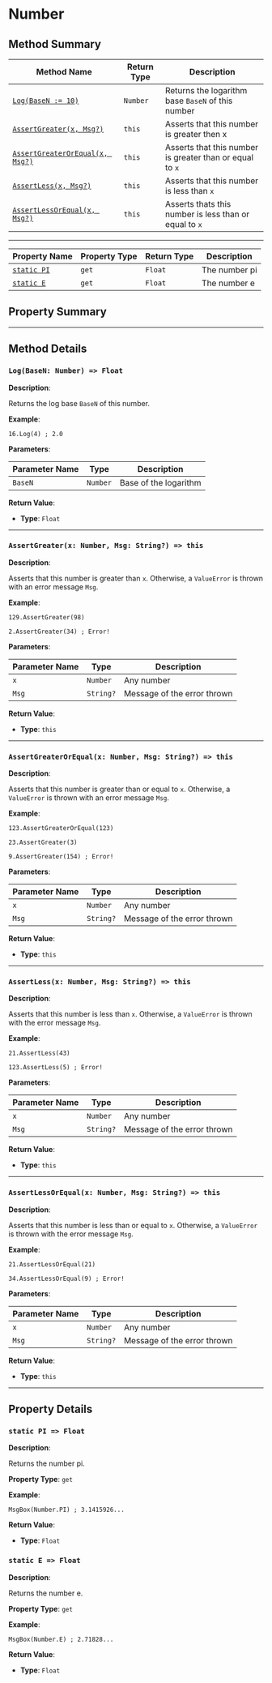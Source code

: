 # Number

## Method Summary

| Method Name                                              | Return Type   | Description                                              |
| -------------------------------------------------------- | ------------- | -------------------------------------------------------- |
| [`Log(BaseN := 10)`](#Log)                               | `Number`      | Returns the logarithm base `BaseN` of this number        |
| [`AssertGreater(x, Msg?)`](#AssertGreater)               | `this`        | Asserts that this number is greater then x               |
| [`AssertGreaterOrEqual(x, Msg?)`](#AssertGreaterOrEqual) | `this`        | Asserts that this number is greater than or equal to `x` |
| [`AssertLess(x, Msg?)`](#AssertLess)                     | `this`        | Asserts that this number is less than `x`                |
| [`AssertLessOrEqual(x, Msg?)`](#AssertLessOrEqual)       | `this`        | Asserts thats this number is less than or equal to `x`   |

---

| Property Name        | Property Type | Return Type | Description   |
| -------------------- | ------------- | ----------- | ------------- |
| [`static PI`](#PI)   | `get`         | `Float`     | The number pi |
| [`static E`](#E)     | `get`         | `Float`     | The number e  |

## Property Summary

---

## Method Details

<a id="Log"></a>

### `Log(BaseN: Number) => Float`

**Description**:

Returns the log base `BaseN` of this number.

**Example**:

```ahk
16.Log(4) ; 2.0
```

**Parameters**:

| Parameter Name | Type     | Description           |
| -------------- | -------- | --------------------- |
| `BaseN`        | `Number` | Base of the logarithm |

**Return Value**:

- **Type**: `Float`

---

<a id="AssertGreater"></a>

### `AssertGreater(x: Number, Msg: String?) => this`

**Description**:

Asserts that this number is greater than `x`. Otherwise, a `ValueError` is thrown with an error message `Msg`.

**Example**:

```ahk
129.AssertGreater(98)

2.AssertGreater(34) ; Error!
```

**Parameters**:

| Parameter Name | Type      | Description                 |
| -------------- | --------- | --------------------------- |
| `x`            | `Number`  | Any number                  |
| `Msg`          | `String?` | Message of the error thrown |

**Return Value**:

- **Type**: `this`

---

<a id="AssertGreaterOrEqual"></a>

### `AssertGreaterOrEqual(x: Number, Msg: String?) => this`

**Description**:

Asserts that this number is greater than or equal to `x`. Otherwise, a `ValueError` is thrown with an error message `Msg`.

**Example**:

```ahk
123.AssertGreaterOrEqual(123)

23.AssertGreater(3)

9.AssertGreater(154) ; Error!
```

**Parameters**:

| Parameter Name | Type      | Description                 |
| -------------- | --------- | --------------------------- |
| `x`            | `Number`  | Any number                  |
| `Msg`          | `String?` | Message of the error thrown |

**Return Value**:

- **Type**: `this`

---

<a id="AssertLess"></a>

### `AssertLess(x: Number, Msg: String?) => this`

**Description**:

Asserts that this number is less than `x`. Otherwise, a `ValueError` is thrown with the error message `Msg`.

**Example**:

```ahk
21.AssertLess(43)

123.AssertLess(5) ; Error!
```

**Parameters**:

| Parameter Name | Type      | Description                 |
| -------------- | --------- | --------------------------- |
| `x`            | `Number`  | Any number                  |
| `Msg`          | `String?` | Message of the error thrown |

**Return Value**:

- **Type**: `this`

---

<a id="AssertLessOrEqual"></a>

### `AssertLessOrEqual(x: Number, Msg: String?) => this`

**Description**:

Asserts that this number is less than or equal to `x`. Otherwise, a `ValueError` is thrown with the error message `Msg`.

**Example**:

```ahk
21.AssertLessOrEqual(21)

34.AssertLessOrEqual(9) ; Error!
```

**Parameters**:

| Parameter Name | Type      | Description                 |
| -------------- | --------- | --------------------------- |
| `x`            | `Number`  | Any number                  |
| `Msg`          | `String?` | Message of the error thrown |

**Return Value**:

- **Type**: `this`

---

## Property Details

<a id="PI"></a>

### `static PI => Float`

**Description**:

Returns the number pi.

**Property Type**: `get`

**Example**:

```ahk
MsgBox(Number.PI) ; 3.1415926...
```

**Return Value**:

- **Type**: `Float`

<a id="E"></a>

### `static E => Float`

**Description**:

Returns the number e.

**Property Type**: `get`

**Example**:

```ahk
MsgBox(Number.E) ; 2.71828...
```

**Return Value**:

- **Type**: `Float`
